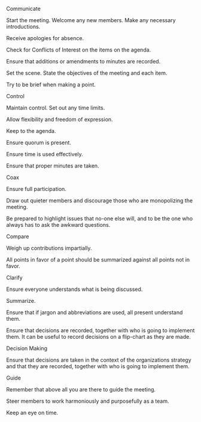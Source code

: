 Communicate 

Start the meeting.  Welcome any new members.  Make any necessary introductions. 

Receive apologies for absence. 

Check for Conflicts of Interest on the items on the agenda. 

Ensure that additions or amendments to minutes are recorded. 

Set the scene.  State the objectives of the meeting and each item. 

Try to be brief when making a point. 

Control 

Maintain control.  Set out any time limits. 

Allow flexibility and freedom of expression. 

Keep to the agenda. 

Ensure quorum is present. 

Ensure time is used effectively. 

Ensure that proper minutes are taken. 

Coax 

Ensure full participation. 

Draw out quieter members and discourage those who are monopolizing the meeting. 

Be prepared to highlight issues that no-one else will, and to be the one who always has to ask the awkward questions. 

Compare 

Weigh up contributions impartially. 

All points in favor of a point should be summarized against all points not in favor. 

Clarify 

Ensure everyone understands what is being discussed. 

Summarize. 

Ensure that if jargon and abbreviations are used, all present understand them. 

Ensure that decisions are recorded, together with who is going to implement them.  It can be useful to record decisions on a flip-chart as they are made. 

Decision Making 

Ensure that decisions are taken in the context of the organizations strategy and that they are recorded, together with who is going to implement them. 

Guide 

Remember that above all you are there to guide the meeting. 

Steer members to work harmoniously and purposefully as a team. 

Keep an eye on time. 